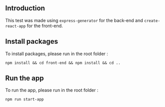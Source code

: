## Introduction

This test was made using `express-generator` for the back-end and `create-react-app` for the front-end.

## Install packages

To install packages, please run in the root folder : 

`npm install && cd front-end && npm install && cd ..` 

## Run the app

To run the app, please run in the root folder :

`npm run start-app`
